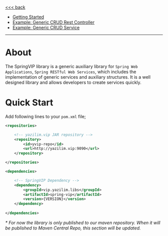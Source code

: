 [<<< back](./README.md)

* [Getting Started](./wiki/getting-started.md)
* [Example: Generic CRUD Rest Controller](./wiki/generic-crud-restcontroller.md) 
* [Example: Generic CRUD Service](./wiki/generic-crud-service.md)

---

# About

The SpringVIP library is a generic auxiliary library for `Spring Web Applications`, `Spring RESTful Web Services`, which includes the implementation of generic services and auxiliary structures. It is a well designed library and allows developers to create services quickly.


# Quick Start
 
Add following lines  to your `pom.xml` file; 

```xml
<repositories>

    <!-- yazilim.vip JAR repository -->
    <repository>
        <id>yvip-repo</id>
        <url>http://yazilim.vip:9090</url>
    </repository>

</repositories>

<dependencies>

    <!-- SpringVIP Dependency -->
    <dependency>
        <groupId>vip.yazilim.libs</groupId>
        <artifactId>spring-vip</artifactId>
        <version>{VERSION}</version>
    </dependency>
    
</dependencies>
```

*\* For now the library is only published to our maven repository. When it will be published to Maven Central Repo, this section will be updated.*